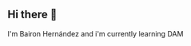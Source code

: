 ## Hi there 👋
I'm Bairon Hernández and i'm currently learning DAM

<!--
** I am Bairon Hernández

Here are some ideas to get you started:

- 🌱 I’m currently learning ... in DAM
Im interesed in programming

-->
